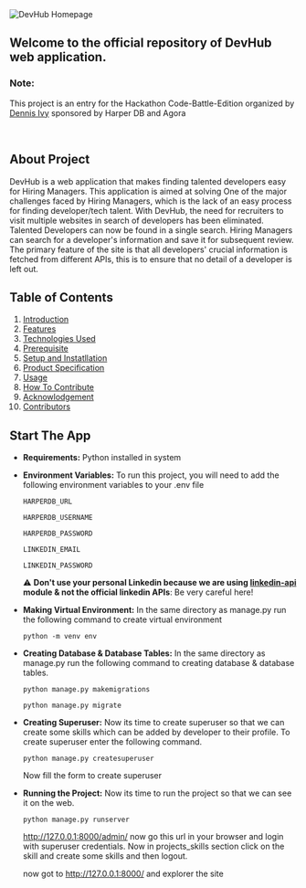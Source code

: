 <img src="../../devhub/DevHub/static/images/devhub.png" alt="DevHub Homepage" />

## Welcome to the official repository of DevHub web application. 
### Note: 
This project is an entry for the Hackathon Code-Battle-Edition organized by <a href="https://github.com/divanov11">Dennis Ivy</a> sponsored by Harper DB and Agora

<br>

## About Project
DevHub is a web application that makes finding talented developers easy for Hiring Managers. This application is aimed at solving One of the major challenges faced by Hiring Managers, which is the lack of an easy process for finding developer/tech talent. With DevHub, the need for recruiters to visit multiple websites in search of developers has been eliminated. Talented Developers can now be found in a single search. Hiring Managers can search for a developer's information and save it for subsequent review.
The primary feature of the site is that all developers' crucial information is fetched from different APIs, this is to ensure that no detail of a developer is left out. 

## Table of Contents

1. [Introduction](#introduction)
2. [Features](#features)
3. [Technologies Used](#technologies-used)
4. [Prerequisite](#prerequisite)
5. [Setup and Instatllation](#setup-and-installation)
6. [Product Specification](#product-specialization)
7.  [Usage](#usage)
8. [How To Contribute](#how-to-contribute)
9. [Acknowlodgement](#acknowledgement)
10. [Contributors](#contributors)



## Start The App

- **Requirements:** Python installed in system

- **Environment Variables:** To run this project, you will need to add the following environment variables to your .env file

    `HARPERDB_URL`

    `HARPERDB_USERNAME`

    `HARPERDB_PASSWORD`

    `LINKEDIN_EMAIL`

    `LINKEDIN_PASSWORD`

    :warning: **Don't use your personal Linkedin because we are using [linkedin-api](https://pypi.org/project/linkedin-api/) module & not the official linkedin APIs**: Be very careful here!

- **Making Virtual Environment:** In the same directory as manage.py run the following command to create virtual environment

    `python -m venv env`

- **Creating Database & Database Tables:** In the same directory as manage.py run the following command to creating database & database tables.

    `python manage.py makemigrations`

    `python manage.py migrate`

- **Creating Superuser:** Now its time to create superuser so that we can create some skills which can be added by developer to their profile. To create superuser enter the following command.

    `python manage.py createsuperuser`
    
    Now fill the form to create superuser

- **Running the Project:** Now its time to run the project so that we can see it on the web.

    `python manage.py runserver`

    http://127.0.0.1:8000/admin/ now go this url in your browser and login with superuser credentials. Now in projects_skills section click on the skill and create some skills and then logout.

    now got to http://127.0.0.1:8000/ and explorer the site